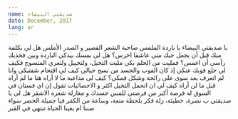 ```yaml
---
name: صديقتي البيضاء
date: December, 2017
lang: ar
---
```


يا صديقتي البيضاء
يا باردة الملمس
صاحبة الشعر القصير
و الصدر الأملس
هل لي بكلمة منك
قبل أن يجعل حبك
مني عاشقا اخرس؟
هل لي بمسك بيدكي
الباردة
وبين فخذيك
رأسي أن اغمس؟
فمليت من الحلم بكي
مليت التخيل، ولتخييل
ولتعري المنسوج
فكيف لي خلع فوبك عنكي
إذ كان الفوب والجسد
من نسج خيالي
كيف لي اقتحام شفتيكي
وانا لم اتعرف بعد سوى
على رائحة وشكل فمكي؟
كيف لي مداعبة
ما لا أراه هنا
ما لم أراه قبل
ما لن أراه
كيف لي ان اتحمل
التخيل اكثر
و الاحصائيات تقول
إن اي فستان في السوق
له فرصة أكبر من فرصتي
للمس جسدك
و مغازلة شعره الاشقر
هل لي يا صديقتي
ب نضرة، خطيئة، زلة فكر
بلحظة متعة، وساعة من الكفر
فيا جميلة الخصر
سواء صننا ام بغينا
الحياة تنتهي في القبر